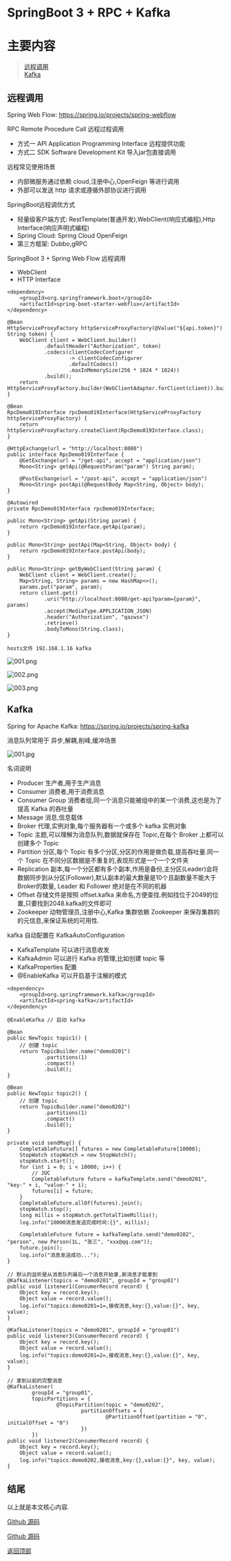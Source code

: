 # SpringBoot 3 + RPC + Kafka

# 主要内容

> [远程调用](#远程调用)  
> [Kafka](#kafka)  

## 远程调用

Spring Web Flow: https://spring.io/projects/spring-webflow

RPC Remote Procedure Call 远程过程调用
- 方式一 API Application Programming Interface 远程提供功能
- 方式二 SDK Software Development Kit 导入jar包直接调用

远程常见使用场景
- 内部微服务通过依赖 cloud,注册中心,OpenFeign 等进行调用
- 外部可以发送 http 请求或遵循外部协议进行调用

SpringBoot远程调优方式
- 轻量级客户端方式: RestTemplate(普通开发),WebClient(响应式编程),Http Interface(响应声明式编程)
- Spring Cloud: Spring Cloud OpenFeign
- 第三方框架: Dubbo,gRPC

SpringBoot 3 + Spring Web Flow 远程调用
- WebClient
- HTTP Interface

```
<dependency>
    <groupId>org.springframework.boot</groupId>
    <artifactId>spring-boot-starter-webflux</artifactId>
</dependency>

@Bean
HttpServiceProxyFactory httpServiceProxyFactory(@Value("${api.token}") String token) {
    WebClient client = WebClient.builder()
            .defaultHeader("Authorization", token)
            .codecs(clientCodecConfigurer
                    -> clientCodecConfigurer
                    .defaultCodecs()
                    .maxInMemorySize(256 * 1024 * 1024))
            .build();
    return HttpServiceProxyFactory.builder(WebClientAdapter.forClient(client)).build();
}

@Bean
RpcDemo019Interface rpcDemo019Interface(HttpServiceProxyFactory httpServiceProxyFactory) {
    return httpServiceProxyFactory.createClient(RpcDemo019Interface.class);
}

@HttpExchange(url = "http://localhost:8080")
public interface RpcDemo019Interface {
    @GetExchange(url = "/get-api", accept = "application/json")
    Mono<String> getApi(@RequestParam("param") String param);

    @PostExchange(url = "/post-api", accept = "application/json")
    Mono<String> postApi(@RequestBody Map<String, Object> body);
}

@Autowired
private RpcDemo019Interface rpcDemo019Interface;

public Mono<String> getApi(String param) {
    return rpcDemo019Interface.getApi(param);
}

public Mono<String> postApi(Map<String, Object> body) {
    return rpcDemo019Interface.postApi(body);
}

public Mono<String> getByWebClient(String param) {
    WebClient client = WebClient.create();
    Map<String, String> params = new HashMap<>();
    params.put("param", param);
    return client.get()
            .uri("http://localhost:8080/get-api?param={param}", params)
            .accept(MediaType.APPLICATION_JSON)
            .header("Authorization", "qazwsx")
            .retrieve()
            .bodyToMono(String.class);
}

hosts文件 192.168.1.16 kafka
```

![001.png](0026_springboot3_rpc/001.png)

![002.png](0026_springboot3_rpc/002.png)

![003.png](0026_springboot3_rpc/003.png)

## Kafka

Spring for Apache Kafka: https://spring.io/projects/spring-kafka

消息队列常用于 异步,解耦,削峰,缓冲场景

![001.jpg](0026_springboot3_rpc/001.jpg)

名词说明
- Producer 生产者,用于生产消息
- Consumer 消费者,用于消费消息
- Consumer Group 消费者组,同一个消息只能被组中的某一个消费,这也是为了提高 Kafka 的吞吐量
- Message 消息,信息载体
- Broker 代理,实例对象,每个服务器有一个或多个 kafka 实例对象
- Topic 主题,可以理解为消息队列,数据就保存在 Topic,在每个 Broker 上都可以创建多个 Topic
- Partition 分区,每个 Topic 有多个分区,分区的作用是做负载,提高吞吐量.同一个 Topic 在不同分区数据是不重复的,表现形式是一个一个文件夹
- Replication 副本,每一个分区都有多个副本,作用是备份,主分区(Leader)会将数据同步到从分区(Follower),默认副本的最大数量是10个且副数量不能大于Broker的数量, Leader 和 Follower 绝对是在不同的机器
- Offset 存储文件是按照 offset.kafka 来命名,方便查找.例如找位于2049的位置,只要找到2048.kafka的文件即可
- Zookeeper 动物管理员,注册中心,Kafka 集群依赖 Zookeeper 来保存集群的的元信息,来保证系统的可用性.

kafka 自动配置在 KafkaAutoConfiguration
- KafkaTemplate 可以进行消息收发
- KafkaAdmin 可以进行 Kafka 的管理,比如创建 topic 等
- KafkaProperties 配置
- @EnableKafka 可以开启基于注解的模式

```
<dependency>
    <groupId>org.springframework.kafka</groupId>
    <artifactId>spring-kafka</artifactId>
</dependency>

@EnableKafka // 启动 kafka

@Bean
public NewTopic topic1() {
    // 创建 topic
    return TopicBuilder.name("demo0201")
            .partitions(1)
            .compact()
            .build();
}

@Bean
public NewTopic topic2() {
    // 创建 topic
    return TopicBuilder.name("demo0202")
            .partitions(1)
            .compact()
            .build();
}

private void sendMsg() {
    CompletableFuture[] futures = new CompletableFuture[10000];
    StopWatch stopWatch = new StopWatch();
    stopWatch.start();
    for (int i = 0; i < 10000; i++) {
        // JUC
        CompletableFuture future = kafkaTemplate.send("demo0201", "key-" + i, "value-" + i);
        futures[i] = future;
    }
    CompletableFuture.allOf(futures).join();
    stopWatch.stop();
    long millis = stopWatch.getTotalTimeMillis();
    log.info("10000消息发送完成时间:{}", millis);

    CompletableFuture future = kafkaTemplate.send("demo0202", "person", new Person(1L, "张三", "xxx@qq.com"));
    future.join();
    log.info("消息发送成功...");
}

// 默认的监听是从消息队列最后一个消息开始拿,新消息才能拿到
@KafkaListener(topics = "demo0201", groupId = "group01")
public void listener1(ConsumerRecord record) {
    Object key = record.key();
    Object value = record.value();
    log.info("topics:demo0201=1=,接收消息,key:{},value:{}", key, value);
}

@KafkaListener(topics = "demo0201", groupId = "group01")
public void listener3(ConsumerRecord record) {
    Object key = record.key();
    Object value = record.value();
    log.info("topics:demo0201=2=,接收消息,key:{},value:{}", key, value);
}

// 拿到以前的完整消息
@KafkaListener(
        groupId = "group01",
        topicPartitions = {
                @TopicPartition(topic = "demo0202",
                        partitionOffsets = {
                                @PartitionOffset(partition = "0", initialOffset = "0")
                        })
        })
public void listener2(ConsumerRecord record) {
    Object key = record.key();
    Object value = record.value();
    log.info("topics:demo0202,接收消息,key:{},value:{}", key, value);
}
```



## 结尾

以上就是本文核心内容.

[Github 源码](https://github.com/Awaion/tools/tree/master/demo019)

[Github 源码](https://github.com/Awaion/tools/tree/master/demo020)

[返回顶部](#主要内容)

